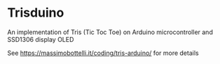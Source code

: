 # Trisduino

An implementation of Tris (Tic Toc Toe) on Arduino microcontroller and SSD1306 display OLED 

See https://massimobottelli.it/coding/tris-arduino/ for more details
